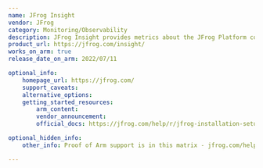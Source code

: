 ```yaml
---
name: JFrog Insight
vendor: JFrog
category: Monitoring/Observability
description: JFrog Insight provides metrics about the JFrog Platform components, including JFrog Distribution, JFrog Artifactory, and JFrog Xray.
product_url: https://jfrog.com/insight/
works_on_arm: true
release_date_on_arm: 2022/07/11

optional_info:
    homepage_url: https://jfrog.com/
    support_caveats:
    alternative_options:
    getting_started_resources:
        arm_content: 
        vendor_announcement: 
        official_docs: https://jfrog.com/help/r/jfrog-installation-setup-documentation/requirements-matrix

optional_hidden_info:
    other_info: Proof of Arm support is in this matrix - jfrog.com/help/r/jfrog-installation-setup-documentation/requirements-matrix.

---
```


